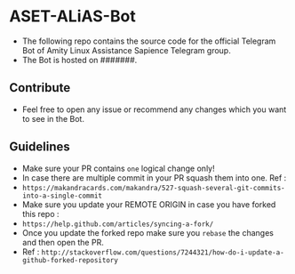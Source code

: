# ASET-ALiAS-Bot 
- The following repo contains the source code for the official Telegram Bot of Amity Linux Assistance Sapience Telegram group. 
- The Bot is hosted on #######.

## Contribute 
- Feel free to open any issue or recommend any changes which you want to see in the Bot. 

## Guidelines 
- Make sure your PR contains `one` logical change only!
- In case there are multiple commit in your PR squash them into one. Ref : 
- `https://makandracards.com/makandra/527-squash-several-git-commits-into-a-single-commit`
- Make sure you update your REMOTE ORIGIN in case you have forked this repo : 
- `https://help.github.com/articles/syncing-a-fork/`
- Once you update the forked repo make sure you `rebase` the changes and then open the PR. 
- Ref : `http://stackoverflow.com/questions/7244321/how-do-i-update-a-github-forked-repository`
